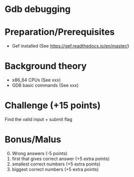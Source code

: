 Gdb debugging
=============

# Preparation/Prerequisites
* Gef installed (See https://gef.readthedocs.io/en/master/)

# Background theory
* x86_64 CPUs (See xxx)
* GDB basic commands (See xxx)

# Challenge (+15 points)
Find the valid input + submit flag

# Bonus/Malus
0. Wrong answers (-5 points)
1. first that gives correct answer (+5 extra points)
2. smallest correct numbers (+5 extra points)
3. biggest correct numbers (+5 extra points)
